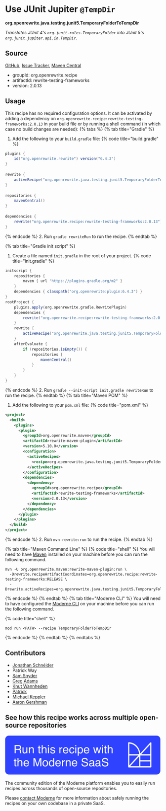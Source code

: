 # Use JUnit Jupiter `@TempDir`

**org.openrewrite.java.testing.junit5.TemporaryFolderToTempDir**

_Translates JUnit 4's `org.junit.rules.TemporaryFolder` into JUnit 5's `org.junit.jupiter.api.io.TempDir`._

## Source

[GitHub](https://github.com/openrewrite/rewrite-testing-frameworks/blob/main/src/main/java/org/openrewrite/java/testing/junit5/TemporaryFolderToTempDir.java), [Issue Tracker](https://github.com/openrewrite/rewrite-testing-frameworks/issues), [Maven Central](https://central.sonatype.com/artifact/org.openrewrite.recipe/rewrite-testing-frameworks/2.0.13/jar)

* groupId: org.openrewrite.recipe
* artifactId: rewrite-testing-frameworks
* version: 2.0.13


## Usage

This recipe has no required configuration options. It can be activated by adding a dependency on `org.openrewrite.recipe:rewrite-testing-frameworks:2.0.13` in your build file or by running a shell command (in which case no build changes are needed): 
{% tabs %}
{% tab title="Gradle" %}
1. Add the following to your `build.gradle` file:
{% code title="build.gradle" %}
```groovy
plugins {
    id("org.openrewrite.rewrite") version("6.4.3")
}

rewrite {
    activeRecipe("org.openrewrite.java.testing.junit5.TemporaryFolderToTempDir")
}

repositories {
    mavenCentral()
}

dependencies {
    rewrite("org.openrewrite.recipe:rewrite-testing-frameworks:2.0.13")
}
```
{% endcode %}
2. Run `gradle rewriteRun` to run the recipe.
{% endtab %}

{% tab title="Gradle init script" %}
1. Create a file named `init.gradle` in the root of your project.
{% code title="init.gradle" %}
```groovy
initscript {
    repositories {
        maven { url "https://plugins.gradle.org/m2" }
    }
    dependencies { classpath("org.openrewrite:plugin:6.4.3") }
}
rootProject {
    plugins.apply(org.openrewrite.gradle.RewritePlugin)
    dependencies {
        rewrite("org.openrewrite.recipe:rewrite-testing-frameworks:2.0.13")
    }
    rewrite {
        activeRecipe("org.openrewrite.java.testing.junit5.TemporaryFolderToTempDir")
    }
    afterEvaluate {
        if (repositories.isEmpty()) {
            repositories {
                mavenCentral()
            }
        }
    }
}
```
{% endcode %}
2. Run `gradle --init-script init.gradle rewriteRun` to run the recipe.
{% endtab %}
{% tab title="Maven POM" %}
1. Add the following to your `pom.xml` file:
{% code title="pom.xml" %}
```xml
<project>
  <build>
    <plugins>
      <plugin>
        <groupId>org.openrewrite.maven</groupId>
        <artifactId>rewrite-maven-plugin</artifactId>
        <version>5.10.0</version>
        <configuration>
          <activeRecipes>
            <recipe>org.openrewrite.java.testing.junit5.TemporaryFolderToTempDir</recipe>
          </activeRecipes>
        </configuration>
        <dependencies>
          <dependency>
            <groupId>org.openrewrite.recipe</groupId>
            <artifactId>rewrite-testing-frameworks</artifactId>
            <version>2.0.13</version>
          </dependency>
        </dependencies>
      </plugin>
    </plugins>
  </build>
</project>
```
{% endcode %}
2. Run `mvn rewrite:run` to run the recipe.
{% endtab %}

{% tab title="Maven Command Line" %}
{% code title="shell" %}
You will need to have [Maven](https://maven.apache.org/download.cgi) installed on your machine before you can run the following command.

```shell
mvn -U org.openrewrite.maven:rewrite-maven-plugin:run \
  -Drewrite.recipeArtifactCoordinates=org.openrewrite.recipe:rewrite-testing-frameworks:RELEASE \
  -Drewrite.activeRecipes=org.openrewrite.java.testing.junit5.TemporaryFolderToTempDir
```
{% endcode %}
{% endtab %}
{% tab title="Moderne CLI" %}
You will need to have configured the [Moderne CLI](https://docs.moderne.io/moderne-cli/cli-intro) on your machine before you can run the following command.

{% code title="shell" %}
```shell
mod run <PATH> --recipe TemporaryFolderToTempDir
```
{% endcode %}
{% endtab %}
{% endtabs %}

## Contributors
* [Jonathan Schnéider](mailto:jkschneider@gmail.com)
* Patrick Way
* [Sam Snyder](mailto:sam@moderne.io)
* [Greg Adams](mailto:greg@moderne.io)
* [Knut Wannheden](mailto:knut@moderne.io)
* [Patrick](mailto:patway99@gmail.com)
* [Michael Keppler](mailto:bananeweizen@gmx.de)
* [Aaron Gershman](mailto:aegershman@gmail.com)


## See how this recipe works across multiple open-source repositories

[![Moderne Link Image](/.gitbook/assets/ModerneRecipeButton.png)](https://app.moderne.io/recipes/org.openrewrite.java.testing.junit5.TemporaryFolderToTempDir)

The community edition of the Moderne platform enables you to easily run recipes across thousands of open-source repositories.

Please [contact Moderne](https://moderne.io/product) for more information about safely running the recipes on your own codebase in a private SaaS.
